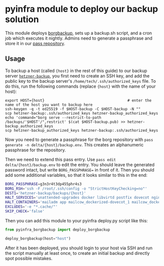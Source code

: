 # pyinfra module to deploy our backup solution

This module deploys [borgbackup](https://www.borgbackup.org/),
sets up a backup.sh script,
and a cron job which executes it nightly.
Admins need to generate a passphrase
and store it in our [pass repository](https://git.0x90.space/delta/pass).

## Usage

To backup a host
(called `{host}` in the rest of this guide)
to our backup server [`hetzner-backup`](https://github.com/deltachat/sysadmin/tree/master/backup),
you first need to create an SSH key,
and add the public key to the backup server's
`/home/tech/.ssh/authorized_keys` file.
To do this, run the following commands
(replace `{host}` with the name of your host):

```
export HOST={host}                                      # enter the name of the host you want to backup here
ssh-keygen -q -t ed25519 -f $HOST-backup -C $HOST-backup -N ""
scp hetzner-backup:.ssh/authorized_keys hetzner-backup_authorized_keys
echo 'command="borg serve --restrict-to-path /backups/'$HOST'/",restrict' $(cat $HOST-backup.pub) >> hetzner-backup_authorized_keys
scp hetzner-backup_authorized_keys hetzner-backup:.ssh/authorized_keys
```

Now you need to generate a passphrase for the borg repository
with `pass generate -n delta/{host}/backup.env`.
This creates an alphanumeric passphrase for the repository.

Then we need to extend this pass entry.
Use `pass edit delta/{host}/backup.env` to edit the entry.
You should leave the generated password intact,
but write `BORG_PASSPHRASE=` in front of it.
Then you should add some additional variables,
so that it looks similar to this in the end:

```bash
BORG_PASSPHRASE=g3n3r4t3dp455phr4s3
BORG_RSH='ssh -F /root/.ssh/config -o "StrictHostKeyChecking=no"'
DEST1='hetzner-backup/backups/{host}'
HALT_SERVICES='unattended-upgrades docker libvirtd postfix dovecot nginx'
HALT_CONTAINERS='mailadm app mailcow_dockerized-dovecot_1 mailcow_dockerized-postfix_1'
EXCLUDES='-e "*.cache/"'
SKIP_CHECK='false'
```

Then you can add this module to your pyinfra deploy.py script like this:

```python
from pyinfra_borgbackup import deploy_borgbackup

deploy_borgbackup(host="host")
```

After it has been deployed,
you should login to your host via SSH
and run the script manually at least once,
to create an initial backup
and directly spot possible mistakes.

<!--
It can also be used to deploy borgbackup with an ad-hoc command like this:
```
pyinfra --ssh-user root -- hostname pyinfra_borgbackup.deploy_borgbackup
```
-->
